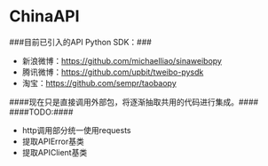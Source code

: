 ChinaAPI
========

###目前已引入的API Python SDK：###
* 新浪微博：https://github.com/michaelliao/sinaweibopy
* 腾讯微博：https://github.com/upbit/tweibo-pysdk
* 淘宝：https://github.com/sempr/taobaopy

####现在只是直接调用外部包，将逐渐抽取共用的代码进行集成。####
####TODO:####
* http调用部分统一使用requests
* 提取APIError基类
* 提取APIClient基类
